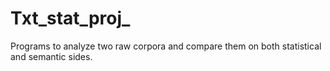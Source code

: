 # Txt_stat_proj_
Programs to analyze two raw corpora and compare them on both statistical and semantic sides.
